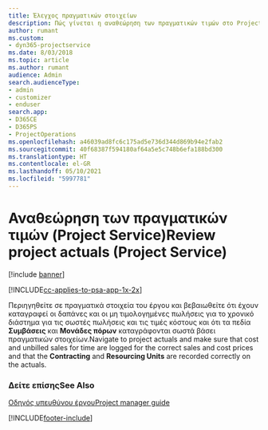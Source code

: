 ```yaml
---
title: Έλεγχος πραγματικών στοιχείων
description: Πώς γίνεται η αναθεώρηση των πραγματικών τιμών στο Project Service
author: rumant
ms.custom:
- dyn365-projectservice
ms.date: 8/03/2018
ms.topic: article
ms.author: rumant
audience: Admin
search.audienceType:
- admin
- customizer
- enduser
search.app:
- D365CE
- D365PS
- ProjectOperations
ms.openlocfilehash: a46039ad8fc6c175ad5e736d344d869b94e2fab2
ms.sourcegitcommit: 40f68387f594180af64a5e5c748b6efa188bd300
ms.translationtype: HT
ms.contentlocale: el-GR
ms.lasthandoff: 05/10/2021
ms.locfileid: "5997781"
---
```

# <a name="review-project-actuals-project-service"></a><span data-ttu-id="2f13b-103">Αναθεώρηση των πραγματικών τιμών (Project Service)</span><span class="sxs-lookup"><span data-stu-id="2f13b-103">Review project actuals (Project Service)</span></span>

[!include [banner](../includes/psa-now-project-operations.md)]

[!INCLUDE[cc-applies-to-psa-app-1x-2x](../includes/cc-applies-to-psa-app-1x-2x.md)]

<span data-ttu-id="2f13b-104">Περιηγηθείτε σε πραγματικά στοιχεία του έργου και βεβαιωθείτε ότι έχουν καταγραφεί οι δαπάνες και οι μη τιμολογημένες πωλήσεις για το χρονικό διάστημα για τις σωστές πωλήσεις και τις τιμές κόστους και ότι τα πεδία **Συμβάσεις** και **Μονάδες πόρων** καταγράφονται σωστά βάσει πραγματικών στοιχείων.</span><span class="sxs-lookup"><span data-stu-id="2f13b-104">Navigate to project actuals and make sure that cost and unbilled sales for time are logged for the correct sales and cost prices and that the **Contracting** and **Resourcing Units** are recorded correctly on the actuals.</span></span>  
  
### <a name="see-also"></a><span data-ttu-id="2f13b-105">Δείτε επίσης</span><span class="sxs-lookup"><span data-stu-id="2f13b-105">See Also</span></span>  
 [<span data-ttu-id="2f13b-106">Οδηγός υπευθύνου έργου</span><span class="sxs-lookup"><span data-stu-id="2f13b-106">Project manager guide</span></span>](../psa/project-manager-guide.md)


[!INCLUDE[footer-include](../includes/footer-banner.md)]